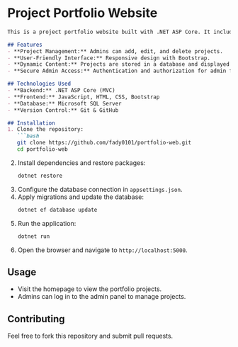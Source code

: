 # Project Portfolio Website

````markdown
This is a project portfolio website built with .NET ASP Core. It includes an admin page that allows users to add, edit, and delete projects dynamically. The frontend is developed using JavaScript, CSS, HTML, and Bootstrap.

## Features
- **Project Management:** Admins can add, edit, and delete projects.
- **User-Friendly Interface:** Responsive design with Bootstrap.
- **Dynamic Content:** Projects are stored in a database and displayed dynamically.
- **Secure Admin Access:** Authentication and authorization for admin functionalities.

## Technologies Used
- **Backend:** .NET ASP Core (MVC)
- **Frontend:** JavaScript, HTML, CSS, Bootstrap
- **Database:** Microsoft SQL Server
- **Version Control:** Git & GitHub

## Installation
1. Clone the repository:
   ```bash
   git clone https://github.com/fady0101/portfolio-web.git
   cd portfolio-web
````

2. Install dependencies and restore packages:
   ```bash
   dotnet restore
   ```
3. Configure the database connection in `appsettings.json`.
4. Apply migrations and update the database:
   ```bash
   dotnet ef database update
   ```
5. Run the application:
   ```bash
   dotnet run
   ```
6. Open the browser and navigate to `http://localhost:5000`.

## Usage

- Visit the homepage to view the portfolio projects.
- Admins can log in to the admin panel to manage projects.

## Contributing

Feel free to fork this repository and submit pull requests.


